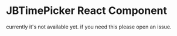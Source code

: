 # JBTimePicker React Component
currently it's not available yet. if you need this please open an issue.